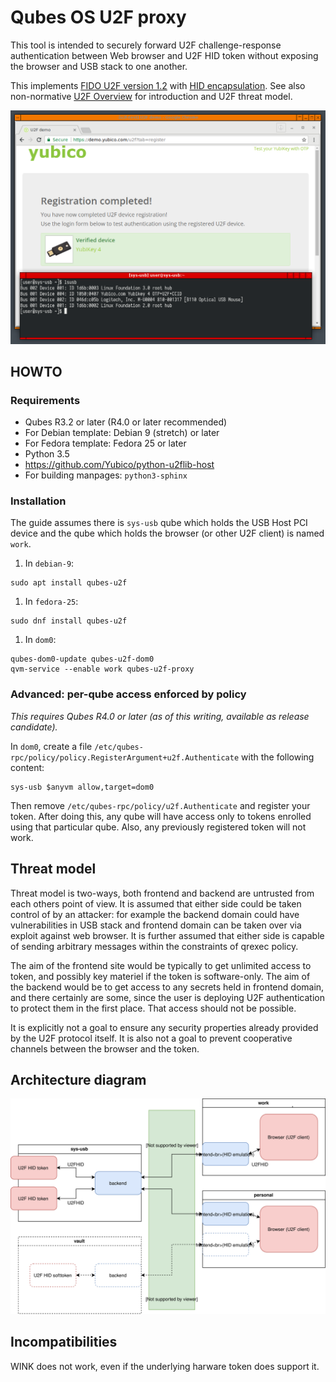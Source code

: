 # Qubes OS U2F proxy

This tool is intended to securely forward U2F challenge-response authentication
between Web browser and U2F HID token without exposing the browser and USB stack
to one another.

This implements [FIDO U2F version 1.2][U2FRawMsgs] with [HID
encapsulation][U2FHID]. See also non-normative [U2F Overview][U2FOverview] for
introduction and U2F threat model.

![Screenshot](Documentation/screenshot.png)

## HOWTO

### Requirements

- Qubes R3.2 or later (R4.0 or later recommended)
- For Debian template: Debian 9 (stretch) or later
- For Fedora template: Fedora 25 or later
- Python 3.5
- https://github.com/Yubico/python-u2flib-host
- For building manpages: `python3-sphinx`

### Installation

The guide assumes there is `sys-usb` qube which holds the USB Host PCI device
and the qube which holds the browser (or other U2F client) is named `work`.

1. In `debian-9`:
```
sudo apt install qubes-u2f
```
1. In `fedora-25`:
```
sudo dnf install qubes-u2f
```
1. In `dom0`:
```
qubes-dom0-update qubes-u2f-dom0
qvm-service --enable work qubes-u2f-proxy
```

### Advanced: per-qube access enforced by policy

*This requires Qubes R4.0 or later (as of this writing, available as release
candidate).*

In `dom0`, create a file
`/etc/qubes-rpc/policy/policy.RegisterArgument+u2f.Authenticate` with the
following content:

```
sys-usb $anyvm allow,target=dom0
```

Then remove `/etc/qubes-rpc/policy/u2f.Authenticate` and register your token.
After doing this, any qube will have access only to tokens enrolled using that
particular qube. Also, any previously registered token will not work.

## Threat model

Threat model is two-ways, both frontend and backend are untrusted from each
others point of view. It is assumed that either side could be taken control of
by an attacker: for example the backend domain could have vulnerabilities in USB
stack and frontend domain can be taken over via exploit against web browser. It
is further assumed that either side is capable of sending arbitrary messages
within the constraints of qrexec policy.

The aim of the frontend site would be typically to get unlimited access to
token, and possibly key materiel if the token is software-only. The aim of the
backend would be to get access to any secrets held in frontend domain, and there
certainly are some, since the user is deploying U2F authentication to protect
them in the first place. That access should not be possible.

It is explicitly not a&nbsp;goal to ensure any security properties already
provided by the U2F protocol itself. It is also not a&nbsp;goal to prevent
cooperative channels between the browser and the token.

## Architecture diagram

![Architecture diagram](Documentation/architecture.svg)

## Incompatibilities

WINK does not work, even if the underlying harware token does support it.

[U2FOverview]: https://fidoalliance.org/specs/fido-u2f-v1.2-ps-20170411/fido-u2f-overview-v1.2-ps-20170411.html
[U2FRawMsgs]: https://fidoalliance.org/specs/fido-u2f-v1.2-ps-20170411/fido-u2f-raw-message-formats-v1.2-ps-20170411.html
[U2FHID]: https://fidoalliance.org/specs/fido-u2f-v1.2-ps-20170411/fido-u2f-hid-protocol-v1.2-ps-20170411.html

<!-- vim: set tw=80 : -->

